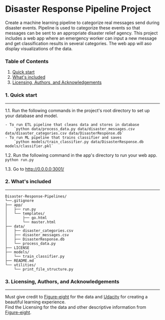 # Disaster Response Pipeline Project
Create  a machine learning pipeline to categorize real messages send during disaster events.
Pipeline is used to categorize these events so that messages can be sent to an appropriate disaster
relief agency. This project includes a web app where an emergency worker can input
a new message and get classification results in several categories. The web app will aso
display visualizations of the data.

### Table of Contents

1. [Quick start](#start)
2. [What's included](#files)
3. [Licensing, Authors, and Acknowledgements](#licensing)

### 1. Quick start

---
1.1. Run the following commands in the project's root directory to set up your database and model.

    - To run ETL pipeline that cleans data and stores in database
        `python data/process_data.py data/disaster_messages.csv data/disaster_categories.csv data/DisasterResponse.db`
    - To run ML pipeline that trains classifier and saves
        `python models/train_classifier.py data/DisasterResponse.db models/classifier.pkl`

1.2. Run the following command in the app's directory to run your web app.
    `python run.py`

1.3. Go to http://0.0.0.0:3001/


### 2. What's included <a name="files"></a>

---
```
Disaster-Response-Pipelines/
└──.gitignore
├── app/
│   ├── run.py
│   └── templates/
│       ├── go.html
│       └── master.html
├── data/
│   ├── disaster_categories.csv
│   ├── disaster_messages.csv
│   ├── DisasterResponse.db
│   └── process_data.py
├── LICENSE
├── models/
│   └── train_classifier.py
├── README.md
└── utilities/
    └── print_file_structure.py
```

### 3. Licensing, Authors, and Acknowledgements <a name='licensing'></a>
---
Must give credit to [Figure-eight](https://www.figure-eight.com/) for the data and [Udacity](https://www.udacity.com/courses/all) for creating a beautiful learning experience.  
Find the Licensing for the data and other descriptive information from [Figure-eight](https://www.figure-eight.com/dataset/combined-disaster-response-data/).



